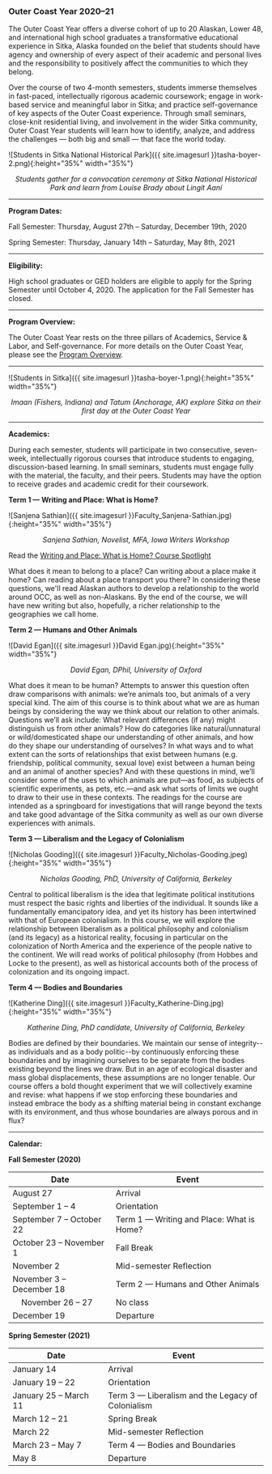 ### Outer Coast Year 2020–21

The Outer Coast Year offers a diverse cohort of up to 20 Alaskan, Lower 48, and international high school graduates a transformative educational experience in Sitka, Alaska founded on the belief that students should have agency and ownership of every aspect of their academic and personal lives and the responsibility to positively affect the communities to which they belong.

Over the course of two 4-month semesters, students immerse themselves in fast-paced, intellectually rigorous academic coursework; engage in work-based service and meaningful labor in Sitka; and practice self-governance of key aspects of the Outer Coast experience. Through small seminars, close-knit residential living, and involvement in the wider Sitka community, Outer Coast Year students will learn how to identify, analyze, and address the challenges — both big and small — that face the world today.

<!-- This inserts the photo of students -->
![Students in Sitka National Historical Park]({{ site.imagesurl }}tasha-boyer-2.png){:height="35%" width="35%"}

<div align="center"><em>Students gather for a convocation ceremony at Sitka National Historical Park and learn from Louise Brady about Lingít Aaní</em></div>

***

<strong>Program Dates:</strong>

Fall Semester: Thursday, August 27th – Saturday, December 19th, 2020

Spring Semester: Thursday, January 14th – Saturday, May 8th, 2021

***

<strong>Eligibility:</strong>

High school graduates or GED holders are eligible to apply for the Spring Semester until October 4, 2020. The application for the Fall Semester has closed.

***

<strong>Program Overview:</strong>

The Outer Coast Year rests on the three pillars of Academics, Service & Labor, and Self-governance. For more details on the Outer Coast Year, please see the <a class="blue-text text-lighten-1" href="https://docs.google.com/document/d/1XniH45s2ML6hB-8IsiKOtQ00FPKloqC_js4NkeU41ZY/edit" target="_blank">Program Overview</a>.

***

<!-- This inserts the photo of students -->
![Students in Sitka]({{ site.imagesurl }}tasha-boyer-1.png){:height="35%" width="35%"}

<div align="center"><em>Imaan (Fishers, Indiana) and Tatum (Anchorage, AK) explore Sitka on their first day at the Outer Coast Year</em></div>

***

<strong>Academics:</strong>

During each semester, students will participate in two consecutive, seven-week, intellectually rigorous courses that introduce students to engaging, discussion-based learning. In small seminars, students must engage fully with the material, the faculty, and their peers. Students may have the option to receive grades and academic credit for their coursework.

<strong>Term 1 — Writing and Place: What is Home?</strong>

<!-- This inserts Sanjena’s headshot -->
![Sanjena Sathian]({{ site.imagesurl }}Faculty_Sanjena-Sathian.jpg){:height="35%" width="35%"}

<div align="center"><em>Sanjena Sathian, Novelist, MFA, Iowa Writers Workshop</em></div>

Read the [Writing and Place: What is Home? Course Spotlight](https://drive.google.com/file/d/1qnzIjyaPq7Rin5Pvsr_2iqnbbLerZsmG/view?usp=sharing)

What does it mean to belong to a place? Can writing about a place make it home? Can reading about a place transport you there? In considering these questions, we'll read Alaskan authors to develop a relationship to the world around OCC, as well as non-Alaskans. By the end of the course, we will have new writing but also, hopefully, a richer relationship to the geographies we call home.

<strong>Term 2 — Humans and Other Animals</strong>

<!-- This inserts the David’s headshot -->
![David Egan]({{ site.imagesurl }}David Egan.jpg){:height="35%" width="35%"}

<div align="center"><em>David Egan, DPhil, University of Oxford</em></div>

What does it mean to be human? Attempts to answer this question often draw comparisons with animals: we’re animals too, but animals of a very special kind. The aim of this course is to think about what we are as human beings by considering the way we think about our relation to other animals. Questions we’ll ask include: What relevant differences (if any) might distinguish us from other animals? How do categories like natural/unnatural or wild/domesticated shape our understanding of other animals, and how do they shape our understanding of ourselves? In what ways and to what extent can the sorts of relationships that exist between humans (e.g. friendship, political community, sexual love) exist between a human being and an animal of another species? And with these questions in mind, we’ll consider some of the uses to which animals are put—as food, as subjects of scientific experiments, as pets, etc.—and ask what sorts of limits we ought to draw to their use in these contexts. The readings for the course are intended as a springboard for investigations that will range beyond the texts and take good advantage of the Sitka community as well as our own diverse experiences with animals.

<strong>Term 3 — Liberalism and the Legacy of Colonialism</strong>

<!-- This inserts Nicholas’s headshot -->
![Nicholas Gooding]({{ site.imagesurl }}Faculty_Nicholas-Gooding.jpeg){:height="35%" width="35%"}

<div align="center"><em>Nicholas Gooding, PhD, University of California, Berkeley</em></div>

Central to political liberalism is the idea that legitimate political institutions must respect the basic rights and liberties of the individual. It sounds like a fundamentally emancipatory idea, and yet its history has been intertwined with that of European colonialism. In this course, we will explore the relationship between liberalism as a political philosophy and colonialism (and its legacy) as a historical reality, focusing in particular on the colonization of North America and the experience of the people native to the continent. We will read works of political philosophy (from Hobbes and Locke to the present), as well as historical accounts both of the process of colonization and its ongoing impact.

<strong>Term 4 — Bodies and Boundaries</strong>

<!-- This inserts Katherine’s headshot -->
![Katherine Ding]({{ site.imagesurl }}Faculty_Katherine-Ding.jpg){:height="35%" width="35%"}

<div align="center"><em>Katherine Ding, PhD candidate, University of California, Berkeley</em></div>

Bodies are defined by their boundaries. We maintain our sense of integrity--as individuals and as a body politic--by continuously enforcing these boundaries and by imagining ourselves to be separate from the bodies existing beyond the lines we draw. But in an age of ecological disaster and mass global displacements, these assumptions are no longer tenable. Our course offers a bold thought experiment that we will collectively examine and revise: what happens if we stop enforcing these boundaries and instead embrace the body as a shifting material being in constant exchange with its environment, and thus whose boundaries are always porous and in flux?

***

<strong>Calendar:</strong>

<strong>Fall Semester (2020)</strong>

| Date          | Event     |
| ------------- | ------------- |
| August 27 | Arrival  |
| September 1 – 4   | Orientation |
| September 7 – October 22  | Term 1 — Writing and Place: What is Home? |
| October 23 – November 1 | Fall Break |
| November 2  | Mid-semester Reflection  |
| November 3 – December 18  | Term 2 — Humans and Other Animals |
| &nbsp; &nbsp; November 26 – 27  | No class  |
| December 19  | Departure |

<strong>Spring Semester (2021)</strong>

| Date          | Event     |
| ------------- | ------------- |
| January 14 | Arrival  |
| January 19 – 22 | Orientation |
| January 25 – March 11 &nbsp; &nbsp; &nbsp; &nbsp; &nbsp; | Term 3 — Liberalism and the Legacy of Colonialism |
| March 12 – 21 | Spring Break |
| March 22 | Mid-semester Reflection  |
| March 23 – May 7 | Term 4 — Bodies and Boundaries |
| May 8 | Departure |
